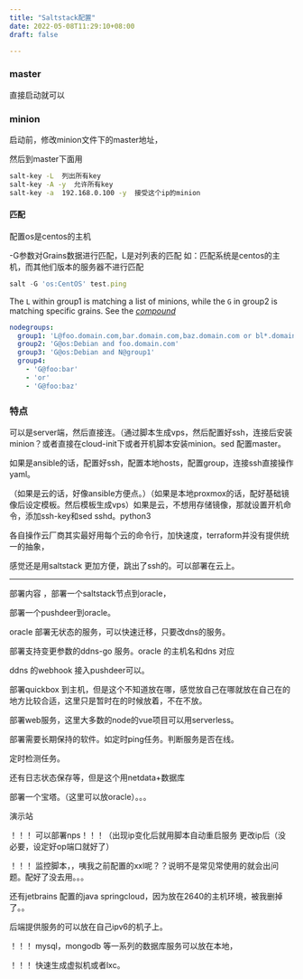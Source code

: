 ```yaml
---
title: "Saltstack配置"
date: 2022-05-08T11:29:10+08:00
draft: false

---
```


### master

直接启动就可以

### minion 

启动前，修改minion文件下的master地址，

然后到master下面用 

```Bash
salt-key -L  列出所有key
salt-key -A -y  允许所有key
salt-key -a  192.168.0.100 -y  接受这个ip的minion

```

#### 匹配

配置os是centos的主机

-G参数对Grains数据进行匹配，L是对列表的匹配
如：匹配系统是centos的主机，而其他们版本的服务器不进行匹配

```javascript
salt -G 'os:CentOS' test.ping 
```

The `L` within group1 is matching a list of minions, while the `G` in group2 is matching specific grains. See the [*compound*](https://docs.saltstack.cn/topics/targeting/compound.html)

```YAML
nodegroups:
  group1: 'L@foo.domain.com,bar.domain.com,baz.domain.com or bl*.domain.com'
  group2: 'G@os:Debian and foo.domain.com'
  group3: 'G@os:Debian and N@group1'
  group4:
    - 'G@foo:bar'
    - 'or'
    - 'G@foo:baz'
```



### 特点 

可以是server端，然后直接连。（通过脚本生成vps，然后配置好ssh，连接后安装minion？或者直接在cloud-init下或者开机脚本安装minion。sed 配置master。

如果是ansible的话，配置好ssh，配置本地hosts，配置group，连接ssh直接操作yaml。

（如果是云的话，好像ansible方便点。）（如果是本地proxmox的话，配好基础镜像后设定模板。然后模板生成vps）如果是云，不想用存储镜像，那就设置开机命令，添加ssh-key和sed sshd。python3



各自操作云厂商其实最好用每个云的命令行，加快速度，terraform并没有提供统一的抽象，



感觉还是用saltstack 更加方便，跳出了ssh的。可以部署在云上。

--------------------------------

部署内容 ，部署一个saltstack节点到oracle，

部署一个pushdeer到oracle。

oracle 部署无状态的服务，可以快速迁移，只要改dns的服务。

部署支持变更参数的ddns-go 服务。oracle 的主机名和dns 对应

ddns 的webhook 接入pushdeer可以。



部署quickbox 到主机，但是这个不知道放在哪，感觉放自己在哪就放在自己在的地方比较合适，这里只是暂时在的时候放着，不在不放。

部署web服务，这里大多数的node的vue项目可以用serverless。

部署需要长期保持的软件。如定时ping任务。判断服务是否在线。

定时检测任务。

还有日志状态保存等，但是这个用netdata+数据库

部署一个宝塔。（这里可以放oracle）。。。

演示站

！！！ 可以部署nps！！！（出现ip变化后就用脚本自动重启服务 更改ip后（没必要，设定好op端口就好了）

！！！ 监控脚本，，咦我之前配置的xxl呢？？说明不是常见常使用的就会出问题。配好了没去用。。。

还有jetbrains 配置的java springcloud，因为放在2640的主机环境，被我删掉了。。

后端提供服务的可以放在自己ipv6的机子上。

！！！ mysql，mongodb 等一系列的数据库服务可以放在本地，

！！！ 快速生成虚拟机或者lxc。

